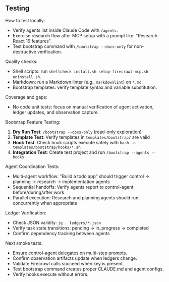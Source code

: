 ## Testing

How to test locally:
- Verify agents list inside Claude Code with `/agents`.
- Exercise research flow after MCP setup with a prompt like: "Research React 19 features".
- Test bootstrap command with `/bootstrap --docs-only` for non-destructive verification.

Quality checks:
- Shell scripts: run `shellcheck install.sh setup-firecrawl-mcp.sh uninstall.sh`.
- Markdown: run a Markdown linter (e.g., `markdownlint`) on `*.md`.
- Bootstrap templates: verify template syntax and variable substitution.

Coverage and gaps:
- No code unit tests; focus on manual verification of agent activation, ledger updates, and observation capture.

Bootstrap Feature Testing:
1. **Dry Run Test**: `/bootstrap --docs-only` (read-only exploration)
2. **Template Test**: Verify templates in `templates/bootstrap/` are valid
3. **Hook Test**: Check hook scripts execute safely with `bash -n templates/bootstrap/hooks/*.sh`
4. **Integration Test**: Create test project and run `/bootstrap --agents --hooks`

Agent Coordination Tests:
- Multi-agent workflow: "Build a todo app" should trigger control → planning → research → implementation agents
- Sequential handoffs: Verify agents report to control-agent before/during/after work
- Parallel execution: Research and planning agents should run concurrently when appropriate

Ledger Verification:
- Check JSON validity: `jq . ledgers/*.json`
- Verify task state transitions: pending → in_progress → completed
- Confirm dependency tracking between agents

Next smoke tests:
- Ensure control-agent delegates on multi-step prompts.
- Confirm observation artifacts update when ledgers change.
- Validate Firecrawl calls succeed when key is present.
- Test bootstrap command creates proper CLAUDE.md and agent configs.
- Verify hooks execute without errors.


